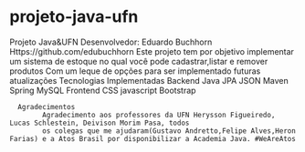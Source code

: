 # projeto-java-ufn
Projeto Java&UFN
        Desenvolvedor: Eduardo Buchhorn
      Https://github.com/edubuchhorn
        Este projeto tem por objetivo implementar um sistema de estoque no qual você pode cadastrar,listar e
            remover produtos Com um leque de opções para ser implementado futuras atualizações
        Tecnologias Implementadas
            Backend
            Java
            JPA
            JSON
            Maven
            Spring 
            MySQL
            Frontend
            CSS
            javascript
            Bootstrap
            
      Agradecimentos
            Agradecimento aos professores da UFN Herysson Figueiredo, Lucas Schlestein, Deivison Morim Pasa, todos
            os colegas que me ajudaram(Gustavo Andretto,Felipe Alves,Heron Farias) e a Atos Brasil por disponibilizar a Academia Java. #WeAreAtos
